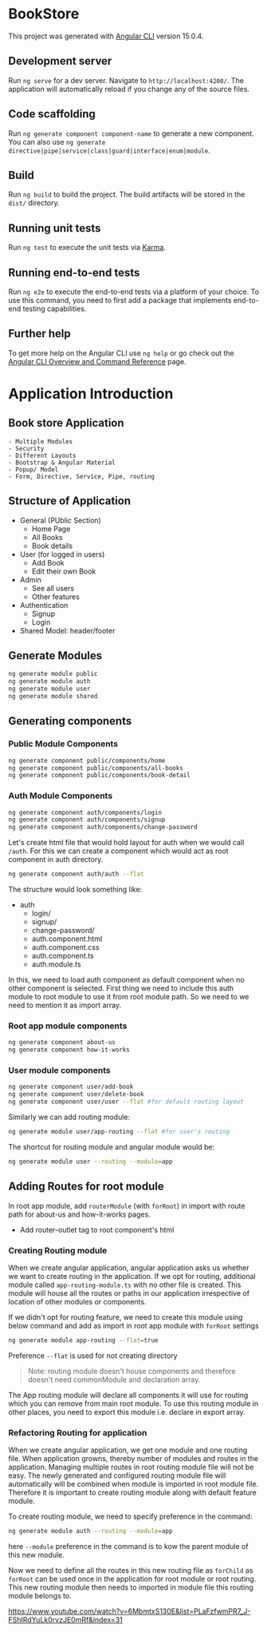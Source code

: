 # BookStore

This project was generated with [Angular CLI](https://github.com/angular/angular-cli) version 15.0.4.

## Development server

Run `ng serve` for a dev server. Navigate to `http://localhost:4200/`. The application will automatically reload if you change any of the source files.

## Code scaffolding

Run `ng generate component component-name` to generate a new component. You can also use `ng generate directive|pipe|service|class|guard|interface|enum|module`.

## Build

Run `ng build` to build the project. The build artifacts will be stored in the `dist/` directory.

## Running unit tests

Run `ng test` to execute the unit tests via [Karma](https://karma-runner.github.io).

## Running end-to-end tests

Run `ng e2e` to execute the end-to-end tests via a platform of your choice. To use this command, you need to first add a package that implements end-to-end testing capabilities.

## Further help

To get more help on the Angular CLI use `ng help` or go check out the [Angular CLI Overview and Command Reference](https://angular.io/cli) page.


# Application Introduction

Book store Application
----------------------
	- Multiple Modules
	- Security
	- Different Layouts
	- Bootstrap & Angular Material
	- Popup/ Model
	- Form, Directive, Service, Pipe, routing

Structure of Application
------------------------
- General (PUblic Section)
	- Home Page
	- All Books
	- Book details
- User (for logged in users)
	- Add Book
	- Edit their own Book
- Admin
	- See all users
	- Other features
- Authentication
	- Signup
	- Login
- Shared Model: header/footer

## Generate Modules

```bash
ng generate module public
ng generate module auth
ng generate module user
ng generate module shared
```

## Generating components

### Public Module Components

```bash
ng generate component public/components/home
ng generate component public/components/all-books
ng generate component public/components/book-detail
```

### Auth Module Components

```bash
ng generate component auth/components/login
ng generate component auth/components/signup
ng generate component auth/components/change-password
```

Let's create html file that would hold layout for auth when we would call `/auth`. For this we can create a component which would act as root component in auth directory.

```bash
ng generate component auth/auth --flat
```

The structure would look something like:
- auth
	- login/
	- signup/
	- change-password/
	- auth.component.html
	- auth.component.css
	- auth.component.ts
	- auth.module.ts

In this, we need to load auth component as default component when no other component is selected. First thing we need to include this auth module to root module to use it from root module path. So we need to we need to mention it as import array.


### Root app module components
```bash
ng generate component about-us
ng generate component how-it-works
```

### User module components
```bash
ng generate component user/add-book
ng generate component user/delete-book
ng generate component user/user --flat #for default routing layout
```

Similarly we can add routing module:
```bash
ng generate module user/app-routing --flat #for user's routing
```
The shortcut for routing module and angular module would be:
```bash
ng generate module user --routing --module=app
```

## Adding Routes for root module

In root app module, add `routerModule` (with `forRoot`) in import with route path for about-us and how-it-works pages.
- Add router-outlet tag to root component's html

### Creating Routing module

When we create angular application, angular application asks us whether we want to create routing in the application. If we opt for routing, additional module called `app-routing-module.ts` with no other file is created. This module will house all the routes or paths in our application irrespective of location of other modules or components.

If we didn't opt for routing feature, we need to create this module using below command and add as import in root app module with `forRoot` settings

```bash
ng generate module app-routing --flat=true
```
Preference `--flat` is used for not creating directory

> Note: routing module doesn't house components and therefore doesn't need commonModule and declaration array.

The App routing module will declare all components it will use for routing which you can remove from main root module. To use this routing module in other places, you need to export this module i.e. declare in export array.

### Refactoring Routing for application

When we create angular application, we get one module and one routing file. When application growns, thereby number of modules and routes in the application. Managing multiple routes in root routing module file will not be easy. The newly generated and configured routing module file will automatically will be combined when module is imported in root module file. Therefore it is important to create routing module along with default feature module.

To create routing module, we need to specify preference in the command:

```bash
ng generate module auth --routing --module=app
```

here `--module` preference in the command is to kow the parent module of this new module.

Now we need to define all the routes in this new routing file as `forChild` as `forRoot` can be used once in the application for root module or root routing. This new routing module then needs to imported in module file this routing module belongs to.

https://www.youtube.com/watch?v=6MbmtxS130E&list=PLaFzfwmPR7_J-FShIRdYuLk0rvzJE0mRf&index=31